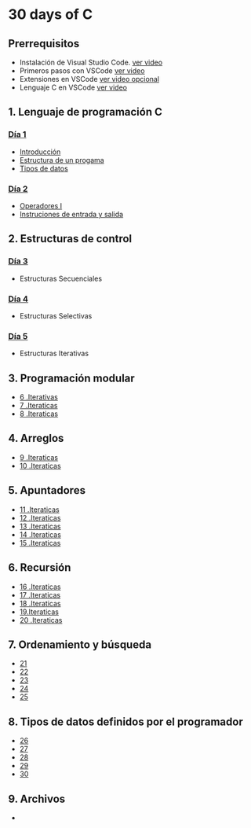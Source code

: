 # 30 days of C

## Prerrequisitos

* Instalación de Visual Studio Code. [ver video](https://youtu.be/IV2ueI02Uzg)
* Primeros pasos con VSCode [ver video](https://youtu.be/eurOEmEnwyg)
* Extensiones en VSCode [ver video opcional](https://youtu.be/AUkU4hVtoXc)
* Lenguaje C en VSCode [ver video](https://youtu.be/ZU53l80r4h4)

## 1. Lenguaje de programación C

### [Día 1](https://github.com/christiane-millan/30-days-of-C/tree/main/01_day_introduction)

* [Introducción](https://github.com/christiane-millan/30-days-of-C/tree/main/01_day_introduction#introducci%C3%B3n)
* [Estructura de un progama](https://github.com/christiane-millan/30-days-of-C/tree/main/01_day_introduction#estructura-de-un-programa)
* [Tipos de datos](https://github.com/christiane-millan/30-days-of-C/tree/main/01_day_introduction#tipos-de-datos)

### [Día 2](https://github.com/christiane-millan/30-days-of-C/tree/main/02_day_operators)

* [Operadores I](https://github.com/christiane-millan/30-days-of-C/tree/main/02_day_operators#operadores-i)
* [Instruciones de entrada y salida](https://github.com/christiane-millan/30-days-of-C/tree/main/02_day_operators#instrucciones-de-entrada-y-salida)

## 2. Estructuras de control

### [Día 3](https://github.com/christiane-millan/30-days-of-C/tree/main/day03_sequential)

* Estructuras Secuenciales

### [Día 4]()

* Estructuras Selectivas

### [Día 5]()

* Estructuras Iterativas

## 3. Programación modular

* [6 .Iterativas]()
* [7 .Iteraticas]()
* [8 .Iteraticas]()


## 4. Arreglos

* [9 .Iteraticas]()
* [10 .Iteraticas]()

## 5. Apuntadores

* [11 .Iteraticas]()
* [12 .Iteraticas]()
* [13 .Iteraticas]()
* [14 .Iteraticas]()
* [15 .Iteraticas]()

## 6. Recursión

* [16 .Iteraticas]()
* [17 .Iteraticas]()
* [18 .Iteraticas]()
* [19.Iteraticas]()
* [20 .Iteraticas]()

## 7. Ordenamiento y búsqueda

* [21]()
* [22]()
* [23]()
* [24]()
* [25]()

## 8. Tipos de datos definidos por el programador

* [26]()
* [27]()
* [28]()
* [29]()
* [30]()

## 9. Archivos

*